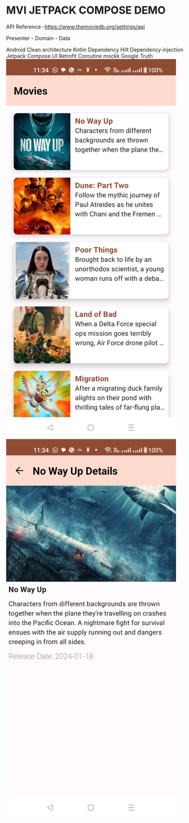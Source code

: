 <h1>MVI JETPACK COMPOSE DEMO</h1>


API Reference -https://www.themoviedb.org/settings/api

Presenter - Domain - Data 

Android Clean architecture
Kotlin
Dependency 
Hilt Dependency injection
Jetpack Compose UI
Retrofit 
Coroutine 
mockk 
Google Truth
![ScreenShot](https://github.com/rtljava2018/JetpackComposeExpose/blob/main/screenshots/Screenshot_20240307_113423.png)
![ScreenShot](https://github.com/rtljava2018/JetpackComposeExpose/blob/main/screenshots/Screenshot_20240307_113502.png)


